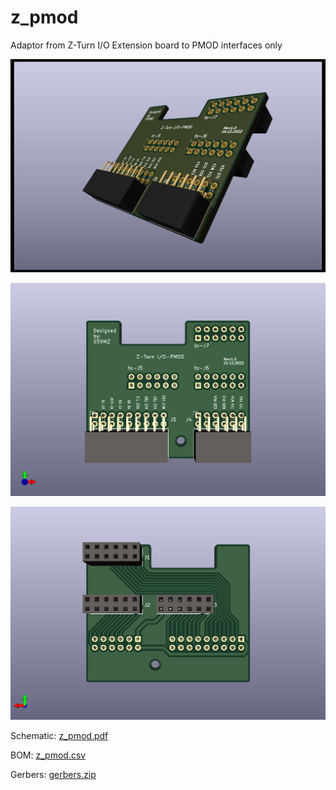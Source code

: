 # z_pmod
Adaptor from Z-Turn I/O Extension board to PMOD interfaces only


![alt text](z_pmod_3d.png)

![alt text](z_pmod_top.png)

![alt text](z_pmod_bot.png)

Schematic:
[z_pmod.pdf](z_pmod.pdf)

BOM:
[z_pmod.csv](z_pmod.csv)

Gerbers:
[gerbers.zip](https://github.com/s59mz/kicad-z_pmod/raw/main/gerbers.zip)
